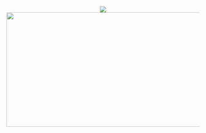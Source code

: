 <div align= "center">
    <img src="https://capsule-render.vercel.app/api?type=waving&color=#4261627950696e6b&height=180&text=Hello!%20I'm%20Sehyeon!&animation=twinkling&fontColor=ffffff&fontSize=60" />
    </div>
<a href="https://www.gitanimals.org/en_US?utm_medium=image&utm_source=u0ahya5&utm_content=farm">
<img
  src = "https://render.gitanimals.org/farms/u0ahya5" 
  width="700" 
  height="300"
/>
</a>

<!--
**u0ahya5/u0ahya5** is a ✨ _special_ ✨ repository because its `README.md` (this file) appears on your GitHub profile.

Here are some ideas to get you started:

- 🔭 I’m currently working on ...
- 🌱 I’m currently learning ...
- 👯 I’m looking to collaborate on ...
- 🤔 I’m looking for help with ...
- 💬 Ask me about ...
- 📫 How to reach me: ...
- 😄 Pronouns: ...
- ⚡ Fun fact: ...
-->
